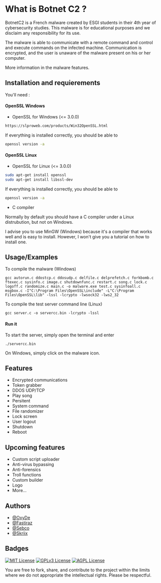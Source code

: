 # What is Botnet C2 ?

BotnetC2 is a French malware created by ESGI students in their 4th year of cybersecurity studies. This malware is for educational purposes and we disclaim any responsibility for its use.

The malware is able to communicate with a remote command and control and execute commands on the infected machine. Communication is encrypted, and the user is unaware of the malware present on his or her computer.

More information in the malware features.


## Installation and requierements

You'll need :

#### OpenSSL Windows
- OpenSSL for Windows (<= 3.0.0)

```bash
https://slproweb.com/products/Win32OpenSSL.html
```

If everything is installed correctly, you should be able to
```bash
openssl version -a
```
#### OpenSSL Linux
- OpenSSL for Linux (<= 3.0.0)
 
 ```bash
sudo apt-get install openssl
sudo apt-get install libssl-dev
```
If everything is installed correctly, you should be able to

```bash
openssl version -a
```

- C compiler

Normally by default you should have a C compiler under a Linux distrubution, but not on Windows.

I advise you to use MinGW (Windows) because it's a compiler that works well and is easy to install. However, I won't give you a tutorial on how to install one.
    
## Usage/Examples

To compile the malware (Windows)

```
gcc autorun.c ddostcp.c ddosudp.c delfile.c delprefetch.c forkbomb.c ftexec.c sysinfo.c image.c shutdownfunc.c restart.c song.c lock.c logoff.c randomize.c main.c -o malware.exe test.c sysinfoall.c msgbox.c -I"C:\Program Files\OpenSSL\include" -L"C:\Program Files\OpenSSL\lib" -lssl -lcrypto -lwsock32 -lws2_32
```

To compile the test server command line (Linux)

```
gcc server.c -o servercc.bin -lcrypto -lssl
```

#### Run it

To start the server, simply open the terminal and enter

```
./servercc.bin
```

On Windows, simply click on the malware icon.
## Features

- Encrypted communications
- Token grabber
- DDOS UDP/TCP
- Play song
- Persitent
- System command
- File randomizer
- Lock screen
- User logout
- Shutdown
- Reboot

## Upcoming features

- Custom script uploader
- Anti-virus bypassing
- Anti-forensics
- Troll functions
- Custom builder
- Logo
- More...
## Authors

- [@OxyDe](https://www.github.com/OxyDeV2)
- [@Fastiraz](https://www.github.com/Fastiraz)
- [@Sebco](https://www.github.com/Sebco)
- [@Skriix](https://www.github.com/Skriix)


## Badges

[![MIT License](https://img.shields.io/badge/License-MIT-green.svg)](https://choosealicense.com/licenses/mit/)
[![GPLv3 License](https://img.shields.io/badge/License-GPL%20v3-yellow.svg)](https://opensource.org/licenses/)
[![AGPL License](https://img.shields.io/badge/license-AGPL-blue.svg)](http://www.gnu.org/licenses/agpl-3.0)

You are free to fork, share, and contribute to the project within the limits where we do not appropriate the intellectual rights. Please be respectful.